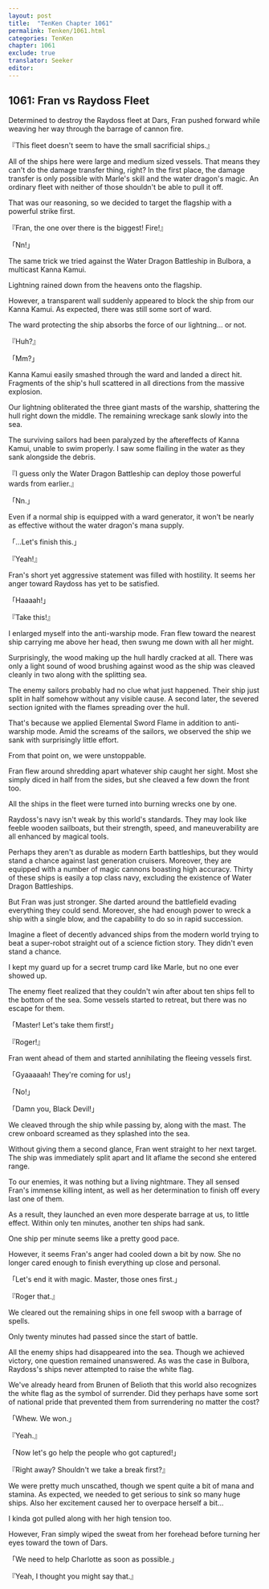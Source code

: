 ```yaml
---
layout: post
title:  "TenKen Chapter 1061"
permalink: Tenken/1061.html
categories: TenKen
chapter: 1061
exclude: true
translator: Seeker
editor: 
---
```

<h2>1061: Fran vs Raydoss Fleet</h2>

Determined to destroy the Raydoss fleet at Dars, Fran pushed forward while weaving her way through the barrage of cannon fire.

『This fleet doesn't seem to have the small sacrificial ships.』

All of the ships here were large and medium sized vessels. That means they can't do the damage transfer thing, right? In the first place, the damage transfer is only possible with Marle's skill and the water dragon's magic. An ordinary fleet with neither of those shouldn't be able to pull it off.

That was our reasoning, so we decided to target the flagship with a powerful strike first.

『Fran, the one over there is the biggest! Fire!』

「Nn!」

The same trick we tried against the Water Dragon Battleship in Bulbora, a multicast Kanna Kamui.

Lightning rained down from the heavens onto the flagship.

However, a transparent wall suddenly appeared to block the ship from our Kanna Kamui. As expected, there was still some sort of ward.

The ward protecting the ship absorbs the force of our lightning... or not.

『Huh?』

「Mm?」

Kanna Kamui easily smashed through the ward and landed a direct hit. Fragments of the ship's hull scattered in all directions from the massive explosion.

Our lightning obliterated the three giant masts of the warship, shattering the hull right down the middle. The remaining wreckage sank slowly into the sea.

The surviving sailors had been paralyzed by the aftereffects of Kanna Kamui, unable to swim properly. I saw some flailing in the water as they sank alongside the debris.

『I guess only the Water Dragon Battleship can deploy those powerful wards from earlier.』

「Nn.」

Even if a normal ship is equipped with a ward generator, it won't be nearly as effective without the water dragon's mana supply.

「...Let's finish this.」

『Yeah!』

Fran's short yet aggressive statement was filled with hostility. It seems her anger toward Raydoss has yet to be satisfied.

「Haaaah!」

『Take this!』

I enlarged myself into the anti-warship mode. Fran flew toward the nearest ship carrying me above her head, then swung me down with all her might.

Surprisingly, the wood making up the hull hardly cracked at all. There was only a light sound of wood brushing against wood as the ship was cleaved cleanly in two along with the splitting sea.

The enemy sailors probably had no clue what just happened. Their ship just split in half somehow without any visible cause. A second later, the severed section ignited with the flames spreading over the hull.

That's because we applied Elemental Sword Flame in addition to anti-warship mode. Amid the screams of the sailors, we observed the ship we sank with surprisingly little effort.

From that point on, we were unstoppable.

Fran flew around shredding apart whatever ship caught her sight. Most she simply diced in half from the sides, but she cleaved a few down the front too.

All the ships in the fleet were turned into burning wrecks one by one.

Raydoss's navy isn't weak by this world's standards. They may look like feeble wooden sailboats, but their strength, speed, and maneuverability are all enhanced by magical tools.

Perhaps they aren't as durable as modern Earth battleships, but they would stand a chance against last generation cruisers. Moreover, they are equipped with a number of magic cannons boasting high accuracy. Thirty of these ships is easily a top class navy, excluding the existence of Water Dragon Battleships.

But Fran was just stronger. She darted around the battlefield evading everything they could send. Moreover, she had enough power to wreck a ship with a single blow, and the capability to do so in rapid succession.

Imagine a fleet of decently advanced ships from the modern world trying to beat a super-robot straight out of a science fiction story. They didn't even stand a chance.

I kept my guard up for a secret trump card like Marle, but no one ever showed up.

The enemy fleet realized that they couldn't win after about ten ships fell to the bottom of the sea. Some vessels started to retreat, but there was no escape for them.

「Master! Let's take them first!」

『Roger!』

Fran went ahead of them and started annihilating the fleeing vessels first.

「Gyaaaaah! They're coming for us!」

「No!」

「Damn you, Black Devil!」

We cleaved through the ship while passing by, along with the mast. The crew onboard screamed as they splashed into the sea.

Without giving them a second glance, Fran went straight to her next target. The ship was immediately split apart and lit aflame the second she entered range.

To our enemies, it was nothing but a living nightmare. They all sensed Fran's immense killing intent, as well as her determination to finish off every last one of them.

As a result, they launched an even more desperate barrage at us, to little effect. Within only ten minutes, another ten ships had sank.

One ship per minute seems like a pretty good pace.

However, it seems Fran's anger had cooled down a bit by now. She no longer cared enough to finish everything up close and personal.

「Let's end it with magic. Master, those ones first.」

『Roger that.』

We cleared out the remaining ships in one fell swoop with a barrage of spells.

Only twenty minutes had passed since the start of battle.

All the enemy ships had disappeared into the sea. Though we achieved victory, one question remained unanswered. As was the case in Bulbora, Raydoss's ships never attempted to raise the white flag.

We've already heard from Brunen of Belioth that this world also recognizes the white flag as the symbol of surrender. Did they perhaps have some sort of national pride that prevented them from surrendering no matter the cost?

「Whew. We won.」

『Yeah.』

「Now let's go help the people who got captured!」

『Right away? Shouldn't we take a break first?』

We were pretty much unscathed, though we spent quite a bit of mana and stamina. As expected, we needed to get serious to sink so many huge ships. Also her excitement caused her to overpace herself a bit...

I kinda got pulled along with her high tension too.

However, Fran simply wiped the sweat from her forehead before turning her eyes toward the town of Dars.

「We need to help Charlotte as soon as possible.」

『Yeah, I thought you might say that.』

